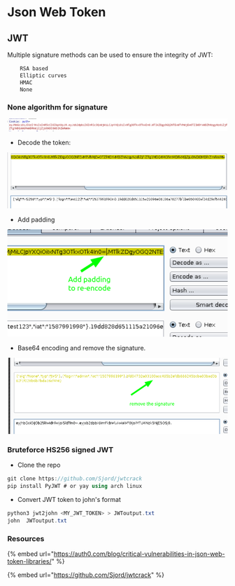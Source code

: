 # Json Web Token

## JWT

Multiple signature methods can be used to ensure the integrity of JWT:

```text
    RSA based
    Elliptic curves
    HMAC
    None
```

### None algorithm for signature

![](../../.gitbook/assets/2cf793492d2d475b862433b8322c9ddd.png)

* Decode the token:

![](../../.gitbook/assets/7d230fa7392d4f0ead7cd7d4213754b5.png)

* Add padding

![](../../.gitbook/assets/947bae5f1e484042918f7a3a6fd6a9c0.png)

* Base64 encoding and remove the signature.

![](../../.gitbook/assets/54abd78e0cdc40a0bbf0e410d72034c0.png)

### Bruteforce HS256 signed JWT

* Clone the repo

```csharp
git clone https://github.com/Sjord/jwtcrack
pip install PyJWT # or yay using arch linux
```

* Convert JWT token to john's format 

```csharp
python3 jwt2john <MY_JWT_TOKEN> > JWToutput.txt
john  JWToutput.txt
```

### Resources

{% embed url="https://auth0.com/blog/critical-vulnerabilities-in-json-web-token-libraries/" %}

{% embed url="https://github.com/Sjord/jwtcrack" %}







